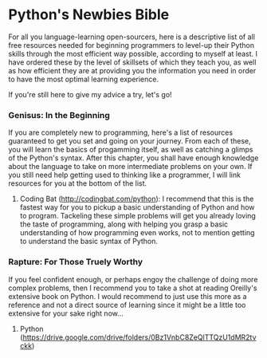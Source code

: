 # Python's Newbies Bible
For all you language-learning open-sourcers, here is a descriptive list of all free resources needed for beginning programmers to level-up their Python skills through the most efficient way possible, according to myself at least.
I have ordered these by the level of skillsets of which they teach you, as well as how efficient they are at providing you the information you need in order to have the most optimal learning experience. 

If you're still here to give my advice a try, let's go!

### Genisus: In the Beginning
If you are completely new to programming, here's a list of resources guaranteed to get you set and going on your journey. 
From each of these, you will learn the basics of progamming itself, as well as catching a glimps of the Python's syntax. 
After this chapter, you shall have enough knowledge about the language to take on more intermediate problems on your own. 
If you still need help getting used to thinking like a programmer, I will link resources for you at the bottom of the list. 

1. Coding Bat (http://codingbat.com/python):
  I recommend that this is the fastest way for you to pickup a basic understanding of Python and how to program. 
  Tackeling these simple problems will get you already loving the taste of programming, along with helping you grasp a basic     understanding of how programming even works, not to mention getting to understand the basic syntax of Python. 

### Rapture: For Those Truely Worthy
If you feel confident enough, or perhaps engoy the challenge of doing more complex problems, then I recommend you to take a shot at reading Oreilly's extensive book on Python. I would recommend to just use this more as a reference and not a direct source of learning since it might be a little too extensive for your sake right now...

1. Python (https://drive.google.com/drive/folders/0Bz1VnbC8ZeQlTTQzU1dMR2tvckk)
